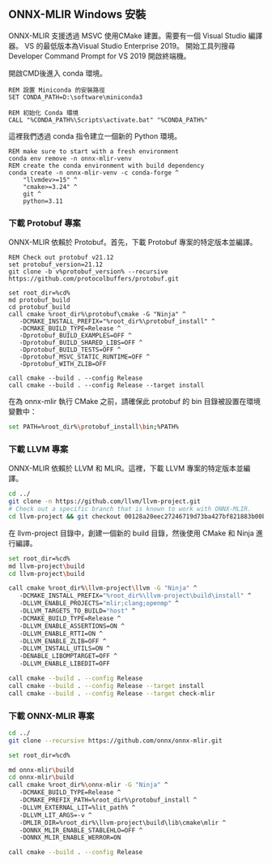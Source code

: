 ## ONNX-MLIR Windows 安裝
ONNX-MLIR 支援透過 MSVC 使用CMake 建置。需要有一個 Visual Studio 編譯器。 VS 的最低版本為Visual Studio Enterprise 2019。
開始工具列搜尋  Developer Command Prompt for VS 2019 開啟終端機。

開啟CMD後進入 conda 環境。

```
REM 設置 Miniconda 的安裝路徑
SET CONDA_PATH=D:\software\miniconda3

REM 初始化 Conda 環境
CALL "%CONDA_PATH%\Scripts\activate.bat" "%CONDA_PATH%"
```

這裡我們透過 conda 指令建立一個新的 Python 環境。

```
REM make sure to start with a fresh environment
conda env remove -n onnx-mlir-venv
REM create the conda environment with build dependency
conda create -n onnx-mlir-venv -c conda-forge ^
    "llvmdev>=15" ^
    "cmake>=3.24" ^
    git ^
    python=3.11
```

### 下載 Protobuf 專案
ONNX-MLIR 依賴於 Protobuf。首先，下載 Protobuf 專案的特定版本並編譯。

```
REM Check out protobuf v21.12
set protobuf_version=21.12
git clone -b v%protobuf_version% --recursive https://github.com/protocolbuffers/protobuf.git

set root_dir=%cd%
md protobuf_build
cd protobuf_build
call cmake %root_dir%\protobuf\cmake -G "Ninja" ^
   -DCMAKE_INSTALL_PREFIX="%root_dir%\protobuf_install" ^
   -DCMAKE_BUILD_TYPE=Release ^
   -Dprotobuf_BUILD_EXAMPLES=OFF ^
   -Dprotobuf_BUILD_SHARED_LIBS=OFF ^
   -Dprotobuf_BUILD_TESTS=OFF ^
   -Dprotobuf_MSVC_STATIC_RUNTIME=OFF ^
   -Dprotobuf_WITH_ZLIB=OFF

call cmake --build . --config Release
call cmake --build . --config Release --target install
```

在為 onnx-mlir 執行 CMake 之前，請確保此 protobuf 的 bin 目錄被設置在環境變數中：

```sh
set PATH=%root_dir%\protobuf_install\bin;%PATH%
```




### 下載 LLVM 專案
ONNX-MLIR 依賴於 LLVM 和 MLIR。這裡，下載 LLVM 專案的特定版本並編譯。

```sh
cd ../
git clone -n https://github.com/llvm/llvm-project.git
# Check out a specific branch that is known to work with ONNX-MLIR.
cd llvm-project && git checkout 00128a20eec27246719d73ba427bf821883b00b4 && cd ..
```

在 llvm-project 目錄中，創建一個新的 build 目錄，然後使用 CMake 和 Ninja 進行編譯。

```sh
set root_dir=%cd%
md llvm-project\build
cd llvm-project\build

call cmake %root_dir%\llvm-project\llvm -G "Ninja" ^
   -DCMAKE_INSTALL_PREFIX="%root_dir%\llvm-project\build\install" ^
   -DLLVM_ENABLE_PROJECTS="mlir;clang;openmp" ^
   -DLLVM_TARGETS_TO_BUILD="host" ^
   -DCMAKE_BUILD_TYPE=Release ^
   -DLLVM_ENABLE_ASSERTIONS=ON ^
   -DLLVM_ENABLE_RTTI=ON ^
   -DLLVM_ENABLE_ZLIB=OFF ^
   -DLLVM_INSTALL_UTILS=ON ^
   -DENABLE_LIBOMPTARGET=OFF ^
   -DLLVM_ENABLE_LIBEDIT=OFF

call cmake --build . --config Release
call cmake --build . --config Release --target install
call cmake --build . --config Release --target check-mlir
```


### 下載 ONNX-MLIR 專案


```sh
cd ../
git clone --recursive https://github.com/onnx/onnx-mlir.git

set root_dir=%cd%

md onnx-mlir\build
cd onnx-mlir\build
call cmake %root_dir%\onnx-mlir -G "Ninja" ^
   -DCMAKE_BUILD_TYPE=Release ^
   -DCMAKE_PREFIX_PATH=%root_dir%\protobuf_install ^
   -DLLVM_EXTERNAL_LIT=%lit_path% ^
   -DLLVM_LIT_ARGS=-v ^
   -DMLIR_DIR=%root_dir%\llvm-project\build\lib\cmake\mlir ^
   -DONNX_MLIR_ENABLE_STABLEHLO=OFF ^
   -DONNX_MLIR_ENABLE_WERROR=ON

call cmake --build . --config Release
```